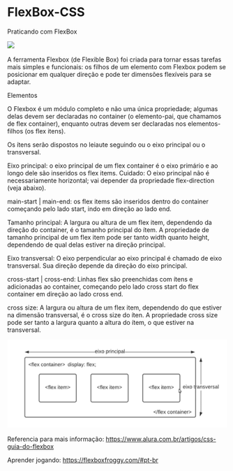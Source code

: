 # FlexBox-CSS
Praticando com FlexBox 

<img src="https://i.ytimg.com/vi/hGjn-E7RjjU/maxresdefault.jpg">

A ferramenta Flexbox (de Flexible Box) foi criada para tornar essas tarefas mais simples e funcionais: os filhos de um elemento com Flexbox podem se posicionar em qualquer direção e pode ter dimensões flexíveis para se adaptar.

Elementos

O Flexbox é um módulo completo e não uma única propriedade; algumas delas devem ser declaradas no container (o elemento-pai, que chamamos de flex container), enquanto outras devem ser declaradas nos elementos-filhos (os flex itens).

Os ítens serão dispostos no leiaute seguindo ou o eixo principal ou o transversal.

Eixo principal: o eixo principal de um flex container é o eixo primário e ao longo dele são inseridos os flex items. Cuidado: O eixo principal não é necessariamente horizontal; vai depender da propriedade flex-direction (veja abaixo).

main-start | main-end: os flex items são inseridos dentro do container começando pelo lado start, indo em direção ao lado end.

Tamanho principal: A largura ou altura de um flex item, dependendo da direção do container, é o tamanho principal do ítem. A propriedade de tamanho principal de um flex item pode ser tanto width quanto height, dependendo de qual delas estiver na direção principal.

Eixo transversal: O eixo perpendicular ao eixo principal é chamado de eixo transversal. Sua direção depende da direção do eixo principal.

cross-start | cross-end: Linhas flex são preenchidas com ítens e adicionadas ao container, começando pelo lado cross start do flex container em direção ao lado cross end.

cross size: A largura ou altura de um flex item, dependendo do que estiver na dimensão transversal, é o cross size do íten. A propriedade cross size pode ser tanto a largura quanto a altura do ítem, o que estiver na transversal.

<img src="img/flex-box.PNG">

Referencia para mais informação: https://www.alura.com.br/artigos/css-guia-do-flexbox

Aprender jogando: https://flexboxfroggy.com/#pt-br



